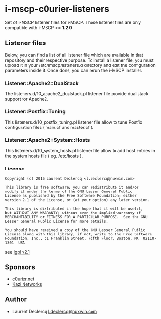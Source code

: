 i-mscp-c0urier-listeners
=========================

Set of i-MSCP listener files for i-MSCP. Those listener files are only compatible with i-MSCP >= **1.2.0**

## Listener files

Below, you can find a list of all listener file which are available in that repository and their respective purpose.
To install a listener file, you must upload it in your /etc/imscp/listeners.d directory and edit the configuration
parameters inside it. Once done, you can rerun the i-MSCP installer.

### Listener::Apache2::DualStack

The listeners.d/10_apache2_dualstack.pl listener file provide dual stack support for Apache2.

### Listener::Postfix::Tuning

This listeners.d/10_postfix_tuning.pl listener file allow to tune Postfix configuration files ( main.cf and master.cf ).

### Listener::Apache2::System::Hosts

This listeners.d/10_system_hosts.pl listener file allow to add host entries in the system hosts file ( eg. /etc/hosts ).

### License

	Copyright (c) 2015 Laurent Declercq <l.declercq@nuxwin.com>
	
	This library is free software; you can redistribute it and/or
	modify it under the terms of the GNU Lesser General Public
	License as published by the Free Software Foundation; either
	version 2.1 of the License, or (at your option) any later version.
	
	This library is distributed in the hope that it will be useful,
	but WITHOUT ANY WARRANTY; without even the implied warranty of
	MERCHANTABILITY or FITNESS FOR A PARTICULAR PURPOSE.  See the GNU
	Lesser General Public License for more details.
	
	You should have received a copy of the GNU Lesser General Public
	License along with this library; if not, write to the Free Software
	Foundation, Inc., 51 Franklin Street, Fifth Floor, Boston, MA  02110-1301  USA

 see [lgpl v2.1](http://www.gnu.org/licenses/lgpl-2.1.txt "lgpl v2.1")

## Sponsors

 - [c0urier.net](http://www.c0urier.net/ "c0urier.net")
 - [Kazi Networks](http://www.kazi-networks.com/ "Kazi Networks")

## Author

- Laurent Declercq <l.declercq@nuxwin.com>
